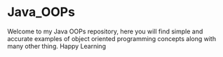 # Java_OOPs
Welcome to my Java OOPs repository, here you will find simple and accurate examples of object oriented programming concepts along with many other thing. Happy Learning 
